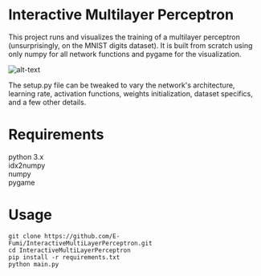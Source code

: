 # Interactive Multilayer Perceptron

This project runs and visualizes the training of a multilayer perceptron (unsurprisingly, on the MNIST digits dataset). It is built from scratch using only numpy for all network functions and pygame for the visualization.

![alt-text](https://i.im.ge/2021/11/06/otnlJm.gif)

The setup.py file can be tweaked to vary the network's architecture, learning rate, activation functions, weights initialization, dataset specifics, and a few other details.

# Requirements

python 3.x</br>
idx2numpy</br>
numpy</br>
pygame

# Usage

`git clone https://github.com/E-Fumi/InteractiveMultiLayerPerceptron.git`</br>
`cd InteractiveMultiLayerPerceptron`</br>
`pip install -r requirements.txt`</br>
`python main.py`
